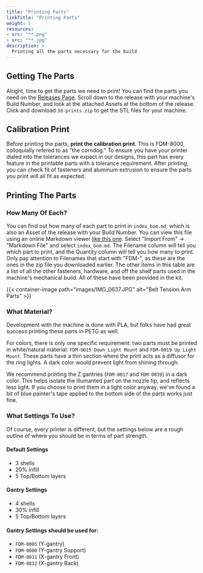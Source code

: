 ```yaml
---
title: "Printing Parts"
linkTitle: "Printing Parts"
weight: 5
resources:
- src: "**.png"
- src: "**.jpg"
description: >
  Printing all the parts necessary for the build
---
```


## Getting The Parts
Alright, time to get the parts we need to print! You can find the parts you need on the [Releases Page](https://github.com/index-machines/index/releases). Scroll down to the release with your machine's Build Number, and look at the attached Assets at the bottom of the release. Click and download `3d-prints.zip` to get the STL files for your machine.

## Calibration Print
Before printing the parts, **print the calibration print**. This is FDM-8000, colloquially refered to as "the corndog." To ensure you have your printer dialed into the tolerances we expect in our designs, this part has every feature in the printable parts with a tolerance requirement. After printing, you can check fit of fasteners and aluminum extrusion to ensure the parts you print will all fit as expected.

## Printing The Parts
### How Many Of Each?
You can find out how many of each part to print in `index_bom.md`, which is also an Asset of the release with your Build Number. You can view this file using an online Markdown viewer [like this one](https://dillinger.io/). Select "Import From" -> "Markdown File" and select `index_bom.md`. The Filename column will tell you which part to print, and the Quantity column will tell you how many to print. Only pay attention to Filenames that start with "FDM-", as these are the ones in the zip file you downloaded earlier. The other items in this table are a list of all the other fasteners, hardware, and off the shelf parts used in the machine's mechanical build. All of these have been provided in the kit.

{{< container-image path="images/IMG_0637.JPG" alt="Belt Tension Arm Parts" >}}

### What Material?
Development with the machine is done with PLA, but folks have had great success printing these parts in PETG as well. 

For colors, there is only one specific requirement: two parts must be printed in white/natural material: `FDM-0015 Down Light Mount` and `FDM-0019 Up Light Mount`. These parts have a thin section where the print acts as a diffusor for the ring lights. A dark color would prevent light from shining through.

We recommend printing the Z gantries (`FDM-0017` and `FDM-0039`) in a dark color. This helps isolate the illumanted part on the nozzle tip, and reflects less light. If you choose to print them in a light color anyway, we've found a bit of blue painter's tape applied to the bottom side of the parts works just fine.

### What Settings To Use?
Of course, every printer is different, but the settings below are a rough outline of where you should be in terms of part strength. 

#### Default Settings
- 3 shells
- 20% infill
- 5 Top/Bottom layers

#### Gantry Settings
- 4 shells
- 30% infill
- 5 Top/Bottom layers

#### Gantry Settings should be used for:
- `FDM-0005` (Y-gantry)
- `FDM-0008` (Y-gantry Support)
- `FDM-0011` (X-gantry Front)
- `FDM-0012` (X-gantry Back)


